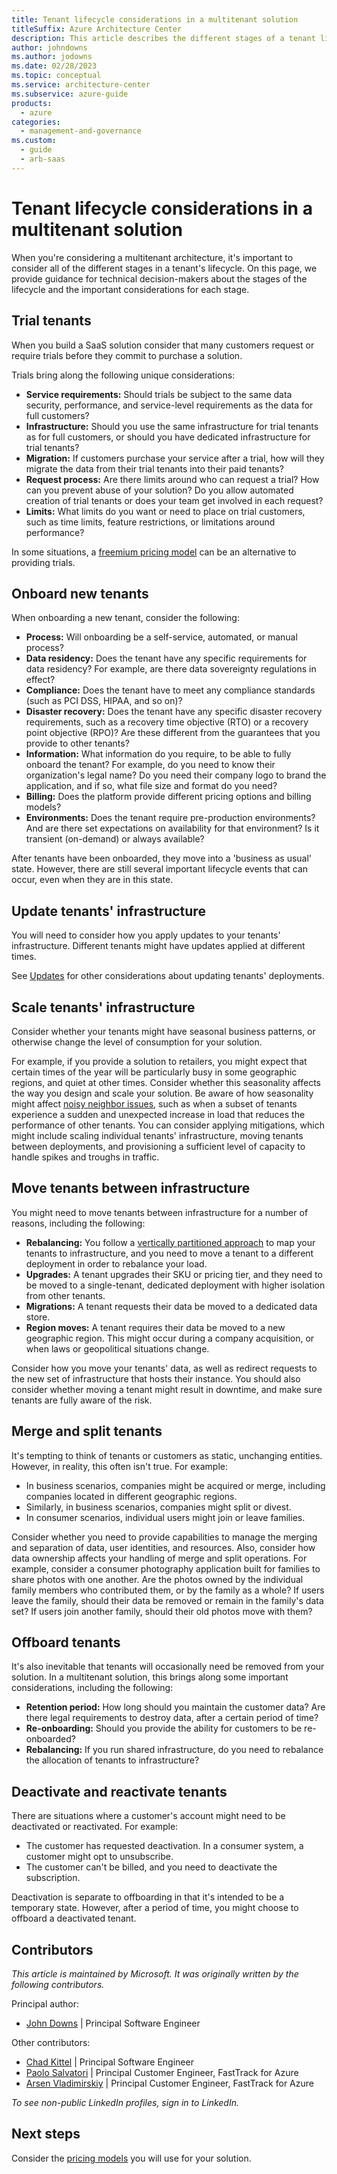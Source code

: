 ```yaml
---
title: Tenant lifecycle considerations in a multitenant solution
titleSuffix: Azure Architecture Center
description: This article describes the different stages of a tenant lifecycle, and considerations for each stage.
author: johndowns
ms.author: jodowns
ms.date: 02/28/2023
ms.topic: conceptual
ms.service: architecture-center
ms.subservice: azure-guide
products:
  - azure
categories:
  - management-and-governance
ms.custom:
  - guide
  - arb-saas
---
```


# Tenant lifecycle considerations in a multitenant solution

When you're considering a multitenant architecture, it's important to consider all of the different stages in a tenant's lifecycle. On this page, we provide guidance for technical decision-makers about the stages of the lifecycle and the important considerations for each stage.

## Trial tenants

When you build a SaaS solution consider that many customers request or require trials before they commit to purchase a solution.

Trials bring along the following unique considerations:

- **Service requirements:** Should trials be subject to the same data security, performance, and service-level requirements as the data for full customers?
- **Infrastructure:** Should you use the same infrastructure for trial tenants as for full customers, or should you have dedicated infrastructure for trial tenants?
- **Migration:** If customers purchase your service after a trial, how will they migrate the data from their trial tenants into their paid tenants?
- **Request process:** Are there limits around who can request a trial? How can you prevent abuse of your solution? Do you allow automated creation of trial tenants or does your team get involved in each request?
- **Limits:** What limits do you want or need to place on trial customers, such as time limits, feature restrictions, or limitations around performance?

In some situations, a [freemium pricing model](pricing-models.md#freemium-pricing) can be an alternative to providing trials.

## Onboard new tenants

When onboarding a new tenant, consider the following:

- **Process:** Will onboarding be a self-service, automated, or manual process?
- **Data residency:** Does the tenant have any specific requirements for data residency? For example, are there data sovereignty regulations in effect?
- **Compliance:** Does the tenant have to meet any compliance standards (such as PCI DSS, HIPAA, and so on)?
- **Disaster recovery:** Does the tenant have any specific disaster recovery requirements, such as a recovery time objective (RTO) or a recovery point objective (RPO)? Are these different from the guarantees that you provide to other tenants?
- **Information:** What information do you require, to be able to fully onboard the tenant? For example, do you need to know their organization's legal name? Do you need their company logo to brand the application, and if so, what file size and format do you need?
- **Billing:** Does the platform provide different pricing options and billing models?
- **Environments:** Does the tenant require pre-production environments? And are there set expectations on availability for that environment? Is it transient (on-demand) or always available?

After tenants have been onboarded, they move into a 'business as usual' state. However, there are still several important lifecycle events that can occur, even when they are in this state.

## Update tenants' infrastructure

You will need to consider how you apply updates to your tenants' infrastructure. Different tenants might have updates applied at different times.

See [Updates](updates.md) for other considerations about updating tenants' deployments.

## Scale tenants' infrastructure

Consider whether your tenants might have seasonal business patterns, or otherwise change the level of consumption for your solution.

For example, if you provide a solution to retailers, you might expect that certain times of the year will be particularly busy in some geographic regions, and quiet at other times. Consider whether this seasonality affects the way you design and scale your solution. Be aware of how seasonality might affect [noisy neighbor issues](../../../antipatterns/noisy-neighbor/noisy-neighbor.yml), such as when a subset of tenants experience a sudden and unexpected increase in load that reduces the performance of other tenants. You can consider applying mitigations, which might include scaling individual tenants' infrastructure, moving tenants between deployments, and provisioning a sufficient level of capacity to handle spikes and troughs in traffic.

## Move tenants between infrastructure

You might need to move tenants between infrastructure for a number of reasons, including the following:

- **Rebalancing:** You follow a [vertically partitioned approach](tenancy-models.yml#vertically-partitioned-deployments) to map your tenants to infrastructure, and you need to move a tenant to a different deployment in order to rebalance your load.
- **Upgrades:** A tenant upgrades their SKU or pricing tier, and they need to be moved to a single-tenant, dedicated deployment with higher isolation from other tenants.
- **Migrations:** A tenant requests their data be moved to a dedicated data store.
- **Region moves:** A tenant requires their data be moved to a new geographic region. This might occur during a company acquisition, or when laws or geopolitical situations change.

Consider how you move your tenants' data, as well as redirect requests to the new set of infrastructure that hosts their instance. You should also consider whether moving a tenant might result in downtime, and make sure tenants are fully aware of the risk.

## Merge and split tenants

It's tempting to think of tenants or customers as static, unchanging entities. However, in reality, this often isn't true. For example:

- In business scenarios, companies might be acquired or merge, including companies located in different geographic regions.
- Similarly, in business scenarios, companies might split or divest.
- In consumer scenarios, individual users might join or leave families.

Consider whether you need to provide capabilities to manage the merging and separation of data, user identities, and resources. Also, consider how data ownership affects your handling of merge and split operations. For example, consider a consumer photography application built for families to share photos with one another. Are the photos owned by the individual family members who contributed them, or by the family as a whole? If users leave the family, should their data be removed or remain in the family's data set? If users join another family, should their old photos move with them?

## Offboard tenants

It's also inevitable that tenants will occasionally need be removed from your solution. In a multitenant solution, this brings along some important considerations, including the following:

- **Retention period:** How long should you maintain the customer data? Are there legal requirements to destroy data, after a certain period of time?
- **Re-onboarding:** Should you provide the ability for customers to be re-onboarded?
- **Rebalancing:** If you run shared infrastructure, do you need to rebalance the allocation of tenants to infrastructure?

## Deactivate and reactivate tenants

There are situations where a customer's account might need to be deactivated or reactivated. For example:

- The customer has requested deactivation. In a consumer system, a customer might opt to unsubscribe.
- The customer can't be billed, and you need to deactivate the subscription.

Deactivation is separate to offboarding in that it's intended to be a temporary state. However, after a period of time, you might choose to offboard a deactivated tenant.

## Contributors

*This article is maintained by Microsoft. It was originally written by the following contributors.*

Principal author:

 * [John Downs](https://linkedin.com/in/john-downs) | Principal Software Engineer

Other contributors:

 * [Chad Kittel](https://www.linkedin.com/in/chadkittel) | Principal Software Engineer
 * [Paolo Salvatori](https://linkedin.com/in/paolo-salvatori) | Principal Customer Engineer, FastTrack for Azure
 * [Arsen Vladimirskiy](https://linkedin.com/in/arsenv) | Principal Customer Engineer, FastTrack for Azure

*To see non-public LinkedIn profiles, sign in to LinkedIn.*

## Next steps

Consider the [pricing models](pricing-models.md) you will use for your solution.
